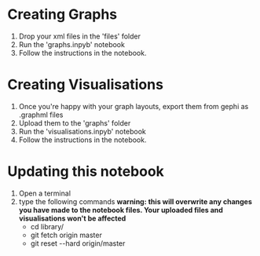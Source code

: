 # Creating Graphs

1. Drop your xml files in the 'files' folder
2. Run the 'graphs.inpyb' notebook
3. Follow the instructions in the notebook.

# Creating Visualisations

1. Once you're happy with your graph layouts, export them from gephi as .graphml files
2. Upload them to the 'graphs' folder
3. Run the 'visualisations.inpyb' notebook
4. Follow the instructions in the notebook.

# Updating this notebook

1. Open a terminal
2. type the following commands **warning: this will overwrite any changes you have made to the notebook files. Your uploaded files and visualisations won't be affected**
	- cd library/
    - git fetch origin master
    - git reset --hard origin/master
